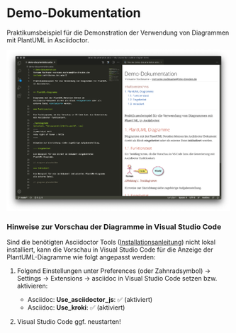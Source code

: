# Demo-Dokumentation

Praktikumsbeispiel für die Demonstration der Verwendung von Diagrammen mit PlantUML in Asciidoctor.

![Screenshot: Projekt in VS Code](README-screenshot.png)

### Hinweise zur Vorschau der Diagramme in Visual Studio Code

Sind die benötigten Asciidoctor Tools ([Installationsanleitung](https://www.informatik.htw-dresden.de/~zirkelba/notes/se/asciidoc-installation-and-configuration/)) nicht lokal installiert, kann die Vorschau in Visual Studio Code für die Anzeige der PlantUML-Diagramme wie folgt angepasst werden:

1. Folgend Einstellungen unter Preferences (oder Zahnradsymbol) -> Settings -> Extensions -> asciidoc in Visual Studio Code setzen bzw. aktivieren:

    * Asciidoc: **Use_asciidoctor_js**: :white_check_mark: (aktiviert)
    * Asciidoc: **Use_kroki**: :white_check_mark: (aktiviert)

2. Visual Studio Code ggf. neustarten!

